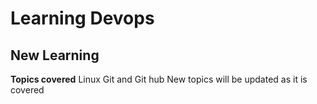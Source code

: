 # Learning Devops
## New Learning
**Topics covered**
Linux 
Git and Git hub
New topics will be updated as it is covered 
